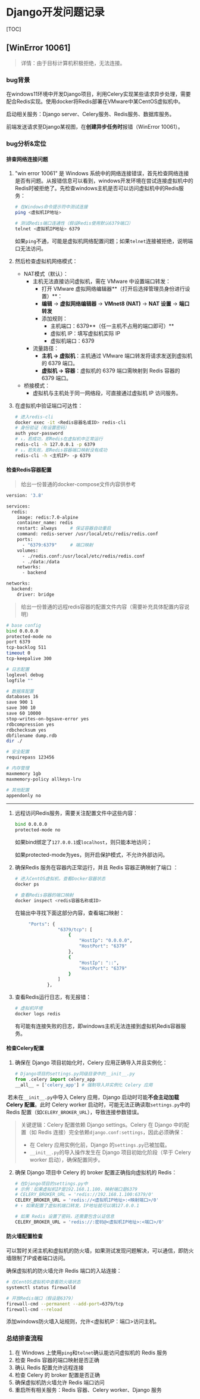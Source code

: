 # Django开发问题记录

[TOC]

## [WinError 10061]

> 详情：由于目标计算机积极拒绝，无法连接。

### bug背景

在windows11环境中开发Django项目，利用Celery实现某些请求异步处理，需要配合Redis实现。使用docker将Redis部署在VMware中某CentOS虚拟机中。

启动相关服务：Django server、Celery服务、Redis服务、数据库服务。

前端发送请求至Django某视图，在**创建异步任务时**报错（WinError 10061）。

### bug分析&定位

#### 排查网络连接问题

1. "win error 10061" 是 Windows 系统中的网络连接错误，首先检查网络连接是否有问题。从报错信息可以看到，windows开发环境在尝试连接虚拟机中的Redis时被拒绝了。先检查windows主机是否可以访问虚拟机中的Redis服务：

   ```bash
   # 在Windows命令提示符中测试连接
   ping <虚拟机IP地址>
   
   # 测试Redis端口连通性（假设Redis使用默认6379端口）
   telnet <虚拟机IP地址> 6379
   ```

   如果`ping`不通，可能是虚拟机网络配置问题；如果`telnet`连接被拒绝，说明端口无法访问。

2. 然后检查虚拟机网络模式：

   - NAT模式（默认）：
     - 主机无法直接访问虚拟机，需在 VMware 中设置端口转发：
       - 打开 VMware 虚拟网络编辑器**（打开后选择管理员身份进行设置）**：
       - **编辑** → **虚拟网络编辑器** → **VMnet8 (NAT)** → **NAT 设置** → **端口转发**
       - 添加规则：
         - 主机端口：6379**（任一主机不占用的端口即可）**
         - 虚拟机 IP：填写虚拟机实际 IP
         - 虚拟机端口：6379
     - 流量路径：
       - **主机 → 虚拟机**：主机通过 VMware 端口转发将请求发送到虚拟机的 6379 端口。
       - **虚拟机 → 容器**：虚拟机的 6379 端口需映射到 Redis 容器的 6379 端口。
   - 桥接模式：
     - 虚拟机与主机处于同一网络段，可直接通过虚拟机 IP 访问服务。

3. 在虚拟机中验证端口可达性：

   ```bash
   # 进入redis-cli
   docker exec -it <Redis容器名或ID> redis-cli
   # 身份验证（有设置密码）
   auth your-password
   # ↓，若成功，即Redis在虚拟机中正常运行
   redis-cli -h 127.0.0.1 -p 6379
   # ↓，若失败，即Redis容器端口映射没有成功
   redis-cli -h <主机IP> -p 6379
   ```

#### 检查Redis容器配置

> 给出一份普通的docker-compose文件内容供参考

```bash
version: '3.8'

services:
  redis:
    image: redis:7.0-alpine
    container_name: redis
    restart: always  	# 保证容器自动重启
    command: redis-server /usr/local/etc/redis/redis.conf
    ports:
      - "6379:6379"		# 端口映射
    volumes:
      - ./redis.conf:/usr/local/etc/redis/redis.conf
      - ./data:/data
    networks:
      - backend

networks:
  backend:
    driver: bridge
```

> 给出一份普通的远程redis容器的配置文件内容（需要补充具体配置内容说明）

```bash
# base config
bind 0.0.0.0
protected-mode no
port 6379
tcp-backlog 511
timeout 0
tcp-keepalive 300

# 日志配置
loglevel debug
logfile ""

# 数据库配置
databases 16
save 900 1
save 300 10
save 60 10000
stop-writes-on-bgsave-error yes
rdbcompression yes
rdbchecksum yes
dbfilename dump.rdb
dir ./

# 安全配置
requirepass 123456

# 内存管理
maxmemory 1gb
maxmemory-policy allkeys-lru

# 其他配置
appendonly no
```

---

1. 远程访问Redis服务，需要关注配置文件中这些内容：

   ```bash
   bind 0.0.0.0
   protected-mode no
   ```

   如果bind绑定了`127.0.0.1`或`localhost`，则只能本地访问；

   如果protected-mode为yes，则开启保护模式，不允许外部访问。

2. 确保Redis 服务在容器内正常运行，并且 Redis 容器正确映射了端口 ：

   ```bash
   # 进入CentOS虚拟机，查看Docker容器状态
   docker ps
   
   # 查看Redis容器的端口映射
   docker inspect <redis容器名称或ID>
   ```

   在输出中寻找下面这部分内容，查看端口映射：

   ```bash
   		"Ports": {
                   "6379/tcp": [
                       {
                           "HostIp": "0.0.0.0",
                           "HostPort": "6379"
                       },
                       {
                           "HostIp": "::",
                           "HostPort": "6379"
                       }
                   ]
               },
   ```

3. 查看Redis运行日志，有无报错：

   ```bash
   # 虚拟机环境
   docker logs redis
   ```

   有可能有连接失败的日志，即windows主机无法连接到虚拟机Redis容器服务。

#### 检查Celery配置

1. 确保在 Django 项目初始化时，Celery 应用正确导入并且实例化：

   ```python
   # Django项目的settings.py同级目录中的__init__.py
   from .celery import celery_app
   __all__ = ['celery_app']	# 强制导入并实例化 Celery 应用
   ```

​	若未在`__init__.py`中导入 Celery 应用，Django 启动时可能**不会主动加载 Celery 配置**。此时 Celery worker 启动时，可能无法正确读取`settings.py`中的 Redis 配置（如`CELERY_BROKER_URL`），导致连接参数错误。

> 关键逻辑：Celery 配置依赖 Django settings。Celery 在 Django 中的配置（如 Redis 连接）完全依赖`django.conf:settings`，因此必须确保：
>
> - 在 Celery 应用实例化前，Django 的`settings.py`已被加载。
> - `__init__.py`的导入操作发生在 Django 项目初始化阶段（早于 Celery worker 启动），确保配置同步。

2. 确保 Django 项目中 Celery 的 broker 配置正确指向虚拟机的 Redis：

   ```python
   # 在Django项目的settings.py中
   # 示例：如果虚拟机IP是192.168.1.100，映射端口是6379
   # CELERY_BROKER_URL = 'redis://192.168.1.100:6379/0'
   CELERY_BROKER_URL = 'redis://<虚拟机IP地址>:<映射端口>/0'
   # ↑ 如果配置了虚拟机端口转发，IP地址就可以填127.0.0.1
   
   # 如果 Redis 设置了密码，还需要包含认证信息
   CELERY_BROKER_URL = 'redis://:密码@<虚拟机IP地址>:<端口>/0'
   ```

#### 防火墙配置检查

可以暂时关闭主机和虚拟机的防火墙，如果测试发现问题解决，可以通信，即防火墙限制了IP或者端口访问。

确保虚拟机的防火墙允许 Redis 端口的入站连接：

```bash
# 在CentOS虚拟机中查看防火墙状态
systemctl status firewalld

# 开放Redis端口（假设是6379）
firewall-cmd --permanent --add-port=6379/tcp
firewall-cmd --reload
```

添加windows防火墙入站规则，允许<虚拟机IP：端口>访问主机。

### 总结排查流程

1. 在 Windows 上使用`ping`和`telnet`确认能访问虚拟机的 Redis 服务
2. 检查 Redis 容器的端口映射是否正确
3. 确认 Redis 配置允许远程连接
4. 检查 Celery 的 broker 配置是否正确
5. 确保虚拟机防火墙允许 Redis 端口访问
6. 重启所有相关服务：Redis 容器、Celery worker、Django 服务

